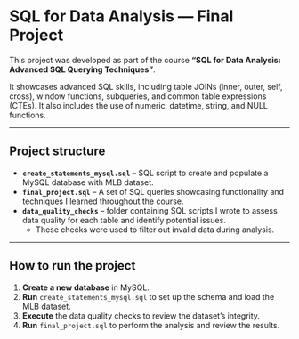 # **SQL for Data Analysis — Final Project**

This project was developed as part of the course **“SQL for Data Analysis: Advanced SQL Querying Techniques”**.  

It showcases advanced SQL skills, including table JOINs (inner, outer, self, cross), window functions, subqueries, and common table expressions (CTEs). It also includes the use of numeric, datetime, string, and NULL functions.

---

## **Project structure**
- **`create_statements_mysql.sql`** – SQL script to create and populate a MySQL database with MLB dataset.  
- **`final_project.sql`** – A set of SQL queries showcasing functionality and techniques I learned throughout the course.  
- **`data_quality_checks`** – folder containing SQL scripts I wrote to assess data quality for each table and identify potential issues.  
  - These checks were used to filter out invalid data during analysis.

---

## **How to run the project**
1. **Create a new database** in MySQL.  
2. **Run** `create_statements_mysql.sql` to set up the schema and load the MLB dataset.  
3. **Execute** the data quality checks to review the dataset’s integrity.  
4. **Run** `final_project.sql` to perform the analysis and review the results.
